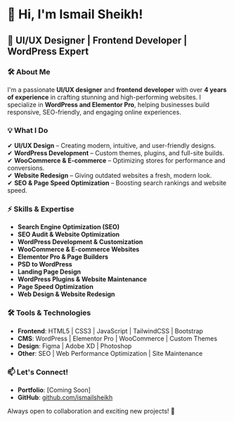 # 👋 Hi, I'm Ismail Sheikh!  

## 🚀 UI/UX Designer | Frontend Developer | WordPress Expert  

### 🛠 About Me  
I'm a passionate **UI/UX designer** and **frontend developer** with over **4 years of experience** in crafting stunning and high-performing websites. I specialize in **WordPress and Elementor Pro**, helping businesses build responsive, SEO-friendly, and engaging online experiences.  

### 💡 What I Do  
✔ **UI/UX Design** – Creating modern, intuitive, and user-friendly designs.  
✔ **WordPress Development** – Custom themes, plugins, and full-site builds.  
✔ **WooCommerce & E-commerce** – Optimizing stores for performance and conversions.  
✔ **Website Redesign** – Giving outdated websites a fresh, modern look.  
✔ **SEO & Page Speed Optimization** – Boosting search rankings and website speed.  

### ⚡ Skills & Expertise  
- **Search Engine Optimization (SEO)**
- **SEO Audit & Website Optimization**
- **WordPress Development & Customization**
- **WooCommerce & E-commerce Websites**
- **Elementor Pro & Page Builders**
- **PSD to WordPress**
- **Landing Page Design**
- **WordPress Plugins & Website Maintenance**
- **Page Speed Optimization**
- **Web Design & Website Redesign**  

### 🛠 Tools & Technologies  
- **Frontend**: HTML5 | CSS3 | JavaScript | TailwindCSS | Bootstrap  
- **CMS**: WordPress | Elementor Pro | WooCommerce | Custom Themes  
- **Design**: Figma | Adobe XD | Photoshop  
- **Other**: SEO | Web Performance Optimization | Site Maintenance  

### 📫 Let's Connect!  
- **Portfolio**: [Coming Soon]   
- **GitHub**: [github.com/ismailsheikh](https://github.com/ismailsheikh)  

Always open to collaboration and exciting new projects! 🚀  

